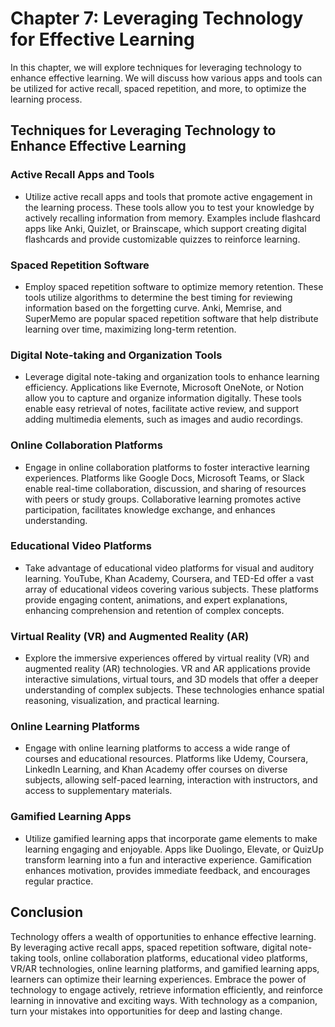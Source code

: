 Chapter 7: Leveraging Technology for Effective Learning
=======================================================

In this chapter, we will explore techniques for leveraging technology to enhance effective learning. We will discuss how various apps and tools can be utilized for active recall, spaced repetition, and more, to optimize the learning process.

Techniques for Leveraging Technology to Enhance Effective Learning
------------------------------------------------------------------

### Active Recall Apps and Tools

* Utilize active recall apps and tools that promote active engagement in the learning process. These tools allow you to test your knowledge by actively recalling information from memory. Examples include flashcard apps like Anki, Quizlet, or Brainscape, which support creating digital flashcards and provide customizable quizzes to reinforce learning.

### Spaced Repetition Software

* Employ spaced repetition software to optimize memory retention. These tools utilize algorithms to determine the best timing for reviewing information based on the forgetting curve. Anki, Memrise, and SuperMemo are popular spaced repetition software that help distribute learning over time, maximizing long-term retention.

### Digital Note-taking and Organization Tools

* Leverage digital note-taking and organization tools to enhance learning efficiency. Applications like Evernote, Microsoft OneNote, or Notion allow you to capture and organize information digitally. These tools enable easy retrieval of notes, facilitate active review, and support adding multimedia elements, such as images and audio recordings.

### Online Collaboration Platforms

* Engage in online collaboration platforms to foster interactive learning experiences. Platforms like Google Docs, Microsoft Teams, or Slack enable real-time collaboration, discussion, and sharing of resources with peers or study groups. Collaborative learning promotes active participation, facilitates knowledge exchange, and enhances understanding.

### Educational Video Platforms

* Take advantage of educational video platforms for visual and auditory learning. YouTube, Khan Academy, Coursera, and TED-Ed offer a vast array of educational videos covering various subjects. These platforms provide engaging content, animations, and expert explanations, enhancing comprehension and retention of complex concepts.

### Virtual Reality (VR) and Augmented Reality (AR)

* Explore the immersive experiences offered by virtual reality (VR) and augmented reality (AR) technologies. VR and AR applications provide interactive simulations, virtual tours, and 3D models that offer a deeper understanding of complex subjects. These technologies enhance spatial reasoning, visualization, and practical learning.

### Online Learning Platforms

* Engage with online learning platforms to access a wide range of courses and educational resources. Platforms like Udemy, Coursera, LinkedIn Learning, and Khan Academy offer courses on diverse subjects, allowing self-paced learning, interaction with instructors, and access to supplementary materials.

### Gamified Learning Apps

* Utilize gamified learning apps that incorporate game elements to make learning engaging and enjoyable. Apps like Duolingo, Elevate, or QuizUp transform learning into a fun and interactive experience. Gamification enhances motivation, provides immediate feedback, and encourages regular practice.

Conclusion
----------

Technology offers a wealth of opportunities to enhance effective learning. By leveraging active recall apps, spaced repetition software, digital note-taking tools, online collaboration platforms, educational video platforms, VR/AR technologies, online learning platforms, and gamified learning apps, learners can optimize their learning experiences. Embrace the power of technology to engage actively, retrieve information efficiently, and reinforce learning in innovative and exciting ways. With technology as a companion, turn your mistakes into opportunities for deep and lasting change.
